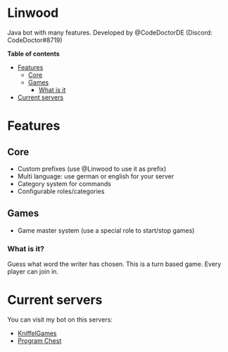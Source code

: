 # Linwood
Java bot with many features. Developed by @CodeDoctorDE (Discord: CodeDoctor#8719)

**Table of contents**
* [Features](#features)
    * [Core](#core)
    * [Games](#games)
        * [What is it](#what-is-it)
* [Current servers](#current-servers)

# Features
## Core
* Custom prefixes (use @Linwood to use it as prefix)
* Multi language: use german or english for your server
* Category system for commands
* Configurable roles/categories

## Games
* Game master system (use a special role to start/stop games)
### What is it?
Guess what word the writer has chosen. This is a turn based game. Every player can join in.

# Current servers
You can visit my bot on this servers:
* [KniffelGames](https://discord.gg/rAkWsmN)
* [Program Chest](https://discord.gg/EXH486R)